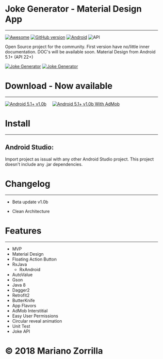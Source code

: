 # Joke Generator - Material Design App
_______________
[![Awesome](https://cdn.rawgit.com/sindresorhus/awesome/d7305f38d29fed78fa85652e3a63e154dd8e8829/media/badge.svg)](https://github.com/mkiisoft/JokeGenerator) [![GitHub version](https://d25lcipzij17d.cloudfront.net/badge.svg?id=gh&type=6&v=1.0b&x2=0)](https://github.com/mkiisoft/JokeGenerator) [![Android](https://img.shields.io/badge/language-Android-blue.svg)](https://github.com/mkiisoft/JokeGenerator) ![API](https://img.shields.io/badge/API-22%2B-brightgreen.svg?style=flat)

Open Source project for the community. First version have no/little inner documentation. DOC's will be available soon.
Material Design from Android 5.1+ (API 22+)

[![Joke Generator](https://i.imgur.com/J8YgPHc.png)](https://github.com/mkiisoft/JokeGenerator/raw/master/paidFlavor/release/app-paidFlavor-release.apk "Joke Generator")
[![Joke Generator](https://i.imgur.com/9rLU0eJ.png)](https://github.com/mkiisoft/JokeGenerator/raw/master/paidFlavor/release/app-paidFlavor-release.apk "Joke Generator")

# Download - Now available
_______________
[![Android 5.1+ v1.0b](https://i.imgur.com/sBm241c.png)](https://github.com/mkiisoft/JokeGenerator/raw/master/paidFlavor/release/app-paidFlavor-release.apk "Joke Generator APK")     [![Android 5.1+ v1.0b With AdMob](https://i.imgur.com/AhJUnUZ.png)](https://github.com/mkiisoft/JokeGenerator/raw/master/freeFlavor/release/app-freeFlavor-release.apk "Joke Generator APK With AdMob")

# Install
_______________

## Android Studio:

Import project as issual with any other Android Studio project. This project doesn't include any .jar dependencies.

# Changelog
_______________

- Beta update v1.0b

- Clean Architecture

# Features
_______________

* MVP
* Material Design
* Floating Action Button
* RxJava
  * RxAndroid
* AutoValue
* Gson
* Java 8
* Dagger2
* Retrofit2
* ButterKnife
* App Flavors
* AdMob Interstitial
* Easy User Permissions
* Circular reveal animation
* Unit Test
* Joke API

# © 2018 Mariano Zorrilla
